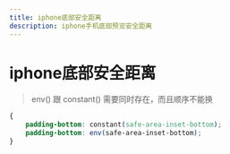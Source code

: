 ```yaml
---
title: iphone底部安全距离
description: iphone手机底部预览安全距离
---
```


# iphone底部安全距离

> env() 跟 constant() 需要同时存在，而且顺序不能换

```css
{
    padding-bottom: constant(safe-area-inset-bottom);
    padding-bottom: env(safe-area-inset-bottom);
}
```

